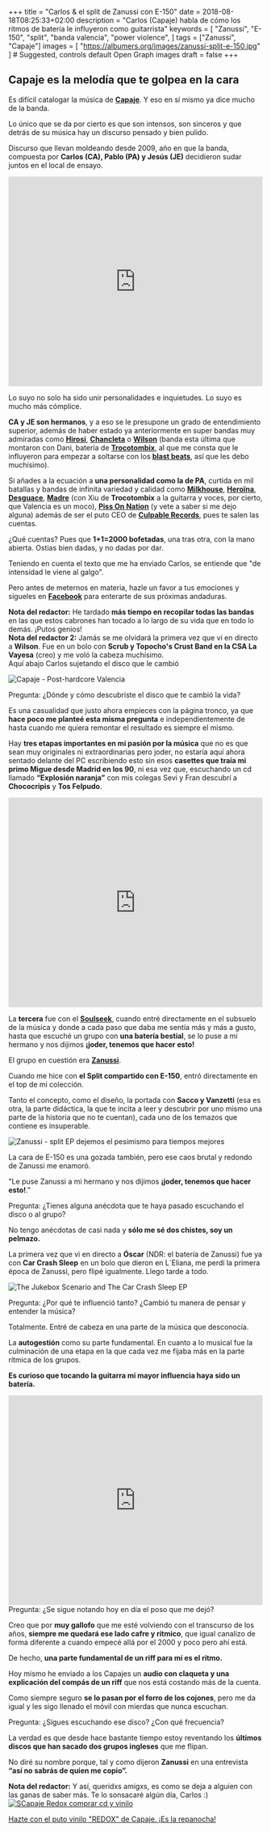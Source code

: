 +++
title = "Carlos & el split de Zanussi con E-150"
date = 2018-08-18T08:25:33+02:00
description = "Carlos (Capaje) habla de cómo los ritmos de batería le influyeron como guitarrista"
keywords = [
  "Zanussi",
  "E-150",
  "split",
  "banda valencia",
  "power violence",
]
tags = ["Zanussi", "Capaje"] 
images = [
    "https://albumers.org/images/zanussi-split-e-150.jpg"
] # Suggested, controls default Open Graph images
draft = false
+++  
<h2>Capaje es la melodía que te golpea en la cara</h2>
Es difícil catalogar la música de <strong><a href="https://capaje.bandcamp.com/album/redox-2017" title="Capaje Bandcamp" target="_blank" rel="external noopener">Capaje</a></strong>. Y eso en sí mismo ya dice mucho de la banda. 

Lo único que se da por cierto es que son intensos, son sinceros y que detrás de su música hay un discurso pensado y bien pulido. 

Discurso que llevan moldeando desde 2009, año en que la banda, compuesta por <strong>Carlos (CA), Pablo (PA) y Jesús (JE)</strong> decidieron sudar juntos en el local de ensayo. 

<div class="video-container">
<iframe width="100%" height="415" src="https://www.youtube.com/embed/dmOs6WW6u7s?rel=0" title="CAPAJE - En trance de tontería inquieta" frameborder="0" allow="autoplay; encrypted-media" allowfullscreen></iframe>
</div>

Lo suyo no solo ha sido unir personalidades e inquietudes. Lo suyo es mucho más cómplice. 

<strong>CA y JE son hermanos</strong>, y a eso se le presupone un grado de entendimiento superior, además de haber estado ya anteriormente en super bandas muy admiradas como <strong><a href="https://hiroshi.bandcamp.com/" title="Hirosi Bandcamp" target="_blank" rel="external noopener">Hirosi</a></strong>, <strong><a href="https://www.youtube.com/watch?v=DY46y9MZvE8" title="Chancleta Grindcore Valencia" target="_blank" rel="external nofollow">Chancleta</a></strong> o <strong><a href="https://wilsoncrece.bandcamp.com/releases" title="Wilson Bandcamp Grindcore Valencia" target="_blank" rel="external noopener">Wilson</a></strong> (banda esta última que montaron con Dani, batería de <strong><a href="https://trocotombix.bandcamp.com/" title="Trocotombix Bandcamp" target="_blank" rel="external noopener">Trocotombix</a></strong>, al que me consta que le influyeron para empezar a soltarse con los <strong><a href="https://www.youtube.com/watch?v=QQ2gkF141TE" target="_blank" rel="external nofollow">blast beats</a></strong>, así que les debo muchísimo). 

Si añades a la ecuación a <strong>una personalidad como la de PA</strong>, curtida en mil batallas y bandas de infinita variedad y calidad como <strong><a href="https://milkhouseoficial.bandcamp.com/" title="Milkhouse Bandcamp" target="_blank" rel="external noopener">Milkhouse</a></strong>, <strong><a href="https://www.youtube.com/watch?v=p3fJdbkwmfs" title="Heroïna Momentos de Pánico (Álbum Completo)" target="_blank" rel="external noopener">Heroïna</a></strong>, <strong><a href="https://desguace.bandcamp.com/" title="Desguace Bandcamp" target="_blank" rel="external noopener">Desguace</a></strong>, <strong><a href="https://madrepost.bandcamp.com/" title="Madre post Rock Hardcore Bandcamp" target="_blank" rel="external noopener">Madre</a></strong> (con Xiu de <strong>Trocotombix</strong> a la guitarra y voces, por cierto, que Valencia es un moco), <strong><a href="https://pissonnation.bandcamp.com/" title="Piss On Nation Bandcamp" target="_blank" rel="external noopener">Piss On Nation</a></strong> (y vete a saber si me dejo alguna) además de ser el puto CEO de <strong><a href="http://www.culpablerecords.com/" title="Culpable Records Discográfica" target="_blank" rel="external noopener">Culpable Records</a></strong>, pues te salen las cuentas.

¿Qué cuentas? Pues que <strong>1+1=2000 bofetadas</strong>, una tras otra, con la mano abierta. Ostias bien dadas, y no dadas por dar. 

Teniendo en cuenta el texto que me ha enviado Carlos, se entiende que <span class="italic">"de intensidad le viene al galgo"</span>. 

Pero antes de meternos en materia, hazle un favor a tus emociones y sígueles en <strong><a href="https://www.facebook.com/capajeband/" title="Capaje Facebook" target="_blank" rel="external noopener">Facebook</a></strong> para enterarte de sus próximas andaduras.

<div class="alert alert-error">
<strong>Nota del redactor:</strong> He tardado <strong>más tiempo en recopilar todas las bandas</strong> en las que estos cabrones han tocado a lo largo de su vida que en todo lo demás. ¡Putos genios!
</div>
<div class="alert alert-error">
<strong>Nota del redactor 2:</strong> Jamás se me olvidará la primera vez que vi en directo a <strong>Wilson</strong>. Fue en un bolo con <strong>Scrub y Topocho's Crust Band en la CSA La Vayesa</strong> (creo) y me voló la cabeza muchísimo. 
</div>

<div class="alert alert-success">
Aquí abajo Carlos sujetando el disco que le cambió
</div>

<img
  data-sizes="auto"
  data-src="/images/zanussi-split-e-150.jpg"
  alt="Capaje - Post-hardcore Valencia"
  class="lazyload">

<div class="alert alert-info">
Pregunta: ¿Dónde y cómo descubriste el disco que te cambió la vida?
</div>

Es una casualidad que justo ahora empieces con la página tronco, ya que <strong>hace poco me planteé esta misma pregunta</strong> e independientemente de hasta cuando me quiera remontar el resultado es siempre el mismo. 

Hay <strong>tres etapas importantes en mi pasión por la música</strong> que no es que sean muy originales ni extraordinarias pero joder, no estaría aquí ahora sentado delante del PC escribiendo esto sin esos <strong>casettes que traía mi primo Migue desde Madrid en los 90</strong>, ni esa vez que, escuchando un cd llamado <strong>“Explosión naranja”</strong> con mis colegas Sevi y Fran descubrí a <strong>Chococripis</strong> y <strong>Tos Felpudo</strong>.

<div class="video-container">
<iframe width="100%" height="415" src="https://www.youtube.com/embed/n5EFk_cd7sg?rel=0" title="Chococrispis - Concierto Kasal popular Valencia 23/11/91" frameborder="0" allow="autoplay; encrypted-media" allowfullscreen></iframe>
</div>


La <strong>tercera</strong> fue con el <strong><a href="https://es.wikipedia.org/wiki/Soulseek" target="_blank" rel= "external nofollow noopener"> Soulseek</a></strong>, cuando entré directamente en el subsuelo de la música y donde a cada paso que daba me sentía más y más a gusto, hasta que escuché un grupo con <strong>una batería bestial</strong>, se lo puse a mi hermano y nos dijimos <strong>¡joder, tenemos que hacer esto!</strong> 

<div class="alert alert-success">
El grupo en cuestión era <strong><a href="https://zanussi.bandcamp.com/" title="Zanussi Bandcamp" target="_blank" rel="external noopener">Zanussi</a></strong>.
</div>

Cuando me hice con <strong>el Split compartido con E-150</strong>, entró directamente en el top de mi colección. 

Tanto el concepto, como el diseño, la portada con <strong>Sacco y Vanzetti</strong> (esa es otra, la parte didáctica, la que te incita a leer y descubrir por uno mismo una parte de la historia que no te cuentan), cada uno de los temazos que contiene es insuperable. 

<img
  data-sizes="auto"
  data-src="/images/zanussi-ep-e-150-portada-Sacco-y-Vanzetti.jpg"
  alt="Zanussi - split EP dejemos el pesimismo para tiempos mejores"
  class="lazyload">

La cara de E-150 es una gozada también, pero ese caos brutal y redondo de Zanussi me enamoró.

<div class="alert alert-warning">
"Le puse Zanussi a mi hermano y nos dijimos <strong>¡joder, tenemos que hacer esto!</strong>."
</div>

<script async src="//pagead2.googlesyndication.com/pagead/js/adsbygoogle.js"></script>
<ins class="adsbygoogle"
     style="display:block; text-align:center;"
     data-ad-layout="in-article"
     data-ad-format="fluid"
     data-ad-client="ca-pub-2032573255527749"
     data-ad-slot="2857659837"></ins>
<script>
     (adsbygoogle = window.adsbygoogle || []).push({});
</script>

<div class="alert alert-info">
Pregunta: ¿Tienes alguna anécdota que te haya pasado escuchando el disco o al grupo? 
</div>

No tengo anécdotas de casi nada y <strong>sólo me sé dos chistes, soy un pelmazo.</strong>

La primera vez que vi en directo a <strong>Óscar</strong> (<span class="italic">NDR: el batería de Zanussi</span>) fue ya con <strong>Car Crash Sleep</strong> en un bolo que dieron en L´Eliana, me perdí la primera época de Zanussi, pero flipé igualmente. Llego tarde a todo.

<img
  data-sizes="auto"
  data-src="/images/The-Jukebox-Scenario-and-The-Car-Crash-Sleep.jpg"
  alt="The Jukebox Scenario and The Car Crash Sleep EP"
  class="lazyload">

<div class="alert alert-info">
Pregunta: ¿Por qué te influenció tanto? ¿Cambió tu manera de pensar y entender la música?  
</div>

Totalmente. Entré de cabeza en una parte de la música que desconocía. 

La <strong>autogestión</strong> como su parte fundamental. En cuanto a lo musical fue la culminación de una etapa en la que cada vez me fijaba más en la parte rítmica de los grupos. 

<strong>Es curioso que tocando la guitarra mi mayor influencia haya sido un batería.</strong>

<div class="video-container">
<iframe width="100%" height="415" src="https://www.youtube.com/embed/Y-iSacyyBHc?rel=0" title="ZANUSSI en Directo - Orxata Fest 2008" frameborder="0" allow="autoplay; encrypted-media" allowfullscreen></iframe>
</div>


<div class="alert alert-info">
Pregunta: ¿Se sigue notando hoy en día el poso que me dejó?  
</div>

Creo que por <strong>muy gallofo</strong> que me esté volviendo con el transcurso de los años, <strong>siempre me quedará ese lado cafre y rítmico</strong>, que igual canalizo de forma diferente a cuando empecé allá por el 2000 y poco pero ahí está. 

De hecho, <strong>una parte fundamental de un riff para mí es el ritmo.</strong>

Hoy mismo he enviado a los Capajes un <strong>audio con claqueta y una explicación del compás de un riff</strong> que nos está costando más de la cuenta. 

Como siempre seguro <strong>se lo pasan por el forro de los cojones</strong>, pero me da igual y les sigo llenado el móvil con mierdas que nunca escuchan.

<div class="alert alert-info">
Pregunta: ¿Sigues escuchando ese disco? ¿Con qué frecuencia? 
</div>

La verdad es que desde hace bastante tiempo estoy reventando los <strong>últimos discos que han sacado dos grupos ingleses</strong> que me flipan.

No diré su nombre porque, tal y como dijeron <strong>Zanussi</strong> en una entrevista <strong>“así no sabrás de quien me copio”.</strong>

<div class="alert alert-error">
<strong>Nota del redactor:</strong> Y así, queridxs amigxs, es como se deja a alguien con las ganas de saber más. Te lo sonsacaré algún día, Carlos :)
</div>

<div class="banner-box">
<a href="http://www.culpablerecords.com/portfolio/capaje-redox-cr14/" target="_blank" rel="nofollow noopener">
<img
  data-sizes="auto"
  data-src="/images/Capaje-Redox-comprar-cd-vinilo.jpg"
  alt="SCapaje Redox comprar cd y vinilo"
  class="lazyload banner"> 
</a>

<p><a href="http://www.culpablerecords.com/portfolio/capaje-redox-cr14/" target="_blank" rel="external nofollow noopener">Hazte con el puto vinilo "REDOX" de Capaje. ¡Es la repanocha!</a></p>
</div>


<script async src="//pagead2.googlesyndication.com/pagead/js/adsbygoogle.js"></script>
<ins class="adsbygoogle"
     style="display:block; text-align:center;"
     data-ad-layout="in-article"
     data-ad-format="fluid"
     data-ad-client="ca-pub-2032573255527749"
     data-ad-slot="2857659837"></ins>
<script>
     (adsbygoogle = window.adsbygoogle || []).push({});
</script>

